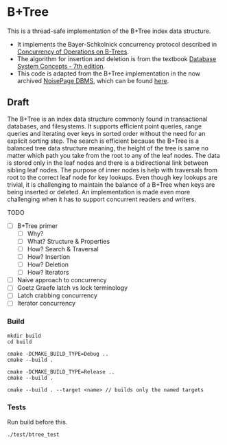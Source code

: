 # B+Tree

This is a thread-safe implementation of the B+Tree index data structure.

- It implements the Bayer-Schkolnick concurrency protocol described
  in [Concurrency of Operations on B-Trees](https://pages.cs.wisc.edu/~david/courses/cs758/Fall2007/papers/Concurrency%20of%20Operations.pdf).
- The algorithm for insertion and deletion is from the
  textbook [Database System Concepts - 7th edition](https://db-book.com/).
- This code is adapted from the B+Tree implementation in the now
  archived [NoisePage DBMS](https://db.cs.cmu.edu/projects/noisepage/),
  which can be
  found [here](https://github.com/cmu-db/noisepage/blob/master/src/include/storage/index/bplustree.h).

## Draft
The B+Tree is an index data structure commonly found in transactional
databases, and filesystems. It supports efficient point queries, range
queries and iterating over keys in sorted order without the need for an
explicit sorting step. The search is efficient because the B+Tree is a
balanced tree data structure meaning, the height of the tree is same no
matter which path you take from the root to any of the leaf nodes. The
data is stored only in the leaf nodes and there is a bidirectional link
between sibling leaf nodes. The purpose of inner nodes is help with
traversals from root to the correct leaf node for key lookups. Even
though key lookups are trivial, it is challenging to maintain the
balance of a B+Tree when keys are being inserted or deleted. An
implementation is made even more challenging when it has to support
concurrent readers and writers.

TODO

- [ ] B+Tree primer
    - [ ] Why?
    - [ ] What? Structure & Properties
    - [ ] How? Search & Traversal
    - [ ] How? Insertion
    - [ ] How? Deletion
    - [ ] How? Iterators
- [ ] Naive approach to concurrency
- [ ] Goetz Graefe latch vs lock terminology
- [ ] Latch crabbing concurrency
- [ ] Iterator concurrency

### Build

```
mkdir build
cd build

cmake -DCMAKE_BUILD_TYPE=Debug ..
cmake --build .

cmake -DCMAKE_BUILD_TYPE=Release ..
cmake --build .

cmake --build . --target <name> // builds only the named targets
```

### Tests
Run build before this.

```
./test/btree_test
```